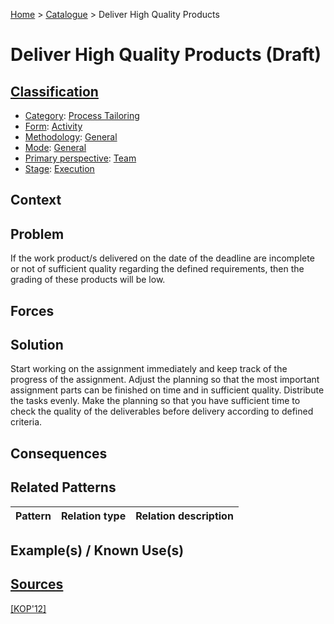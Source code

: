 [Home](../README.md) > [Catalogue](../Patterns_catalogue.md) > Deliver High Quality Products

# Deliver High Quality Products (Draft)

## [Classification](facets/facets.md)

- [Category](facets/categories/categories.md): [Process Tailoring](facets/categories/Process_Tailoring.md)
- [Form](facets/forms/forms.md): [Activity](facets/categories/Activity.md)
- [Methodology](facets/methodologies/methodologies.md): [General](facets/methodologies/General.md)
- [Mode](facets/modes/modes.md): [General](facets/modes/General.md)
- [Primary perspective](facets/perspectives/perspectives.md): [Team](facets/perspectives/Team.md)
- [Stage](facets/stages/modes.md): [Execution](facets/stages/Execution.md)

## Context

## Problem

If the work product/s delivered on the date of the deadline are incomplete or not of sufficient quality regarding the defined requirements, then the grading of these products will be low.

## Forces

## Solution

Start working on the assignment immediately and keep track of the progress of the assignment. Adjust the planning so that the most important assignment parts can be finished on time and in sufficient quality. Distribute the tasks evenly. Make the planning so that you have sufficient time to check the quality of the deliverables before delivery according to defined criteria.

## Consequences

## Related Patterns

|Pattern|Relation type|Relation description|
|--|--|--|
 
## Example(s) / Known Use(s)

## [Sources](../References.md)

[[KOP'12]](publications/kop12/kop12.md)
